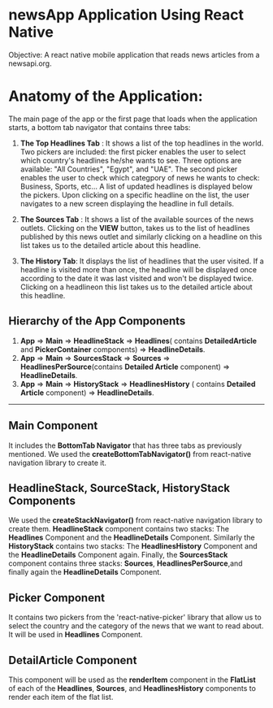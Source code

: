 # newsApp Application  Using React Native

Objective: A react native mobile application that reads news articles from a newsapi.org.

# Anatomy of the Application:

The main page of the app or the first page that loads when the application starts, a bottom tab navigator that contains three tabs:

1. **The Top Headlines Tab** : It shows a list of the top headlines in the world. Two pickers are included: the first picker enables the user to select which country's headlines he/she wants to see. Three options are available: "All Countries", "Egypt", and "UAE". The second picker enables the user to check which categpory of news he wants to check: Business, Sports, etc... A list of updated headlines is displayed below the pickers. Upon clicking on a specific headline on the list, the user navigates to a new screen displaying the headline in full details.

2. **The Sources Tab** : It shows a list of the available sources of the news outlets. Clicking on the **VIEW** button, takes us to the list of headlines published by this news outlet and similarly clicking on a headline on this list takes us to the detailed article about this headline. 

3. **The History Tab**: It displays the list of headlines that the user visited. If a headline is visited more than once, the headline will be displayed once according to the date it was last visited and won't be displayed twice. Clicking on a headlineon this list takes us to the detailed article about this headline. 

## Hierarchy of the App Components

1. **App** => **Main** => **HeadlineStack** => **Headlines**( contains **DetailedArticle** and **PickerContainer** components) => **HeadlineDetails**.
2. **App** => **Main** => **SourcesStack** => **Sources** => **HeadlinesPerSource**(contains **Detailed Article** component) => **HeadlineDetails**.
3. **App** => **Main** => **HistoryStack** => **HeadlinesHistory** ( contains **Detailed Article** component) => **HeadlineDetails**.

---

## Main Component 

It includes the **BottomTab Navigator** that has three tabs as previously mentioned. We used the **createBottomTabNavigator()** from react-native navigation library to create it.

## HeadlineStack, SourceStack, HistoryStack Components

We used the **createStackNavigator()** from react-native navigation library to create them. **HeadlineStack** component contains two stacks: The **Headlines** Component and the **HeadlineDetails** Component. Similarly the **HistoryStack** contains two stacks: The **HeadlinesHistory** Component and the **HeadlineDetails** Component again. Finally, the **SourcesStack** component contains three stacks: **Sources**, **HeadlinesPerSource**,and finally again the **HeadlineDetails** Component.

## Picker Component

It contains two pickers from the 'react-native-picker' library that allow us to select the country and the category of the news that we want to read about. It will be used in **Headlines** Component. 

## DetailArticle Component

This component will be used as the **renderItem** component in the **FlatList** of each of the **Headlines**, **Sources**, and **HeadlinesHistory** components to render each item of the flat list.


